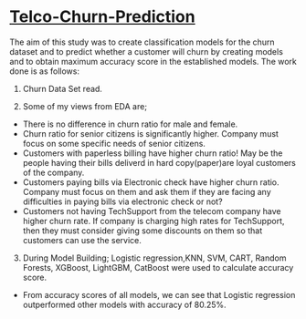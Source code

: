 # [Telco-Churn-Prediction](https://github.com/Katleho10/Telco-Churn-Prediction/blob/main/Telecommunication%20churn%20predictions.ipynb)

The aim of this study was to create classification models for the churn dataset and to predict whether a customer will churn by creating models and to obtain maximum accuracy score in the established models. The work done is as follows:

1) Churn Data Set read.

2) Some of my views from EDA are; 
* There is no difference in churn ratio for male and female.
* Churn ratio for senior citizens is significantly higher. Company must focus on some specific needs of senior citizens.
* Customers with paperless billing have higher churn ratio! May be the people having their bills deliverd in hard copy(paper)are loyal customers of the company.
* Customers paying bills via Electronic check have higher churn ratio. Company must focus on them and ask them if they are facing any difficulties in paying bills via electronic check or not?
* Customers not having TechSupport from the telecom company have higher churn rate. If company is charging high rates for TechSupport, then they must consider giving some discounts on them so that customers can use the service.

3) During Model Building; Logistic regression,KNN, SVM, CART, Random Forests, XGBoost, LightGBM, CatBoost were used to calculate accuracy score. 
* From accuracy scores of all  models, we can see that Logistic regression outperformed other models with accuracy of 80.25%.
